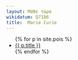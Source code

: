 ```yaml
---
layout: Μάθε τώρα 
wikidatum: Q7186
title:  Marie Curie
---
```


<ul>
  {% for p in site.pois %}
    <li>
      <a href="{{ p.url | relative_url}}">{{ p.title }}</a>
    </li>
  {% endfor %}
</ul>
